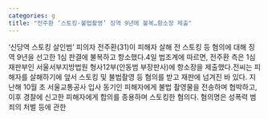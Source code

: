 ```yaml
---
categories: g
title: "전주환 ‘스토킹·불법촬영’ 징역 9년에 불복…항소장 제출"
---
```

‘신당역 스토킹 살인범’ 피의자 전주환(31)이 피해자 살해 전 스토킹 등 혐의에 대해 징역 9년을 선고한 1심 판결에 불복하고 항소했다.4일 법조계에 따르면, 전주환 측은 1심 재판부인 서울서부지방법원 형사12부(안동범 부장판사)에 항소장을 제출했다.전씨는 피해자를 살해하기에 앞서 스토킹 및 불법촬영 등 혐의를 받고 재판에 넘겨진 바 있다. 지난해 10월 초 서울교통공사 입사 동기인 피해자에게 불법 촬영물을 전송하며 협박하고, 이후 경찰에 신고한 피해자에게 합의를 종용하며 스토킹한 혐의다. 혐의명은 성폭력 범죄의 처벌 등에 관한
